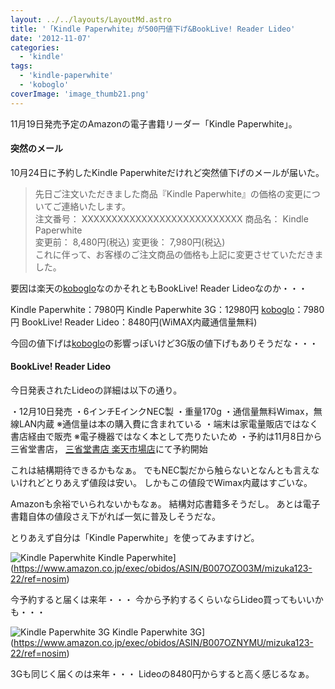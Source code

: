 ```yaml
---
layout: ../../layouts/LayoutMd.astro
title: '「Kindle Paperwhite」が500円値下げ&BookLive! Reader Lideo'
date: '2012-11-07'
categories:
  - 'kindle'
tags:
  - 'kindle-paperwhite'
  - 'koboglo'
coverImage: 'image_thumb21.png'
---
```


11月19日発売予定のAmazonの電子書籍リーダー「Kindle Paperwhite」。

#### 突然のメール

10月24日に予約したKindle Paperwhiteだけれど突然値下げのメールが届いた。

> 先日ご注文いただきました商品『Kindle Paperwhite』の価格の変更についてご連絡いたします。  
> 注文番号： XXXXXXXXXXXXXXXXXXXXXXXXXXX 商品名： Kindle Paperwhite  
> 変更前： 8,480円(税込) 変更後： 7,980円(税込)  
> これに伴って、お客様のご注文商品の価格も上記に変更させていただきました。

要因は楽天の[koboglo](http://hb.afl.rakuten.co.jp/hgc/032b53ee.4b34c5ee.0f4a541e.f440145e/?pc=http%3a%2f%2frakuten.kobobooks.com%2f%3fscid%3daf_link_urltxt&m=http%3a%2f%2fm.rakuten.co.jp%2f)なのかそれともBookLive! Reader Lideoなのか・・・

Kindle Paperwhite：7980円 Kindle Paperwhite 3G：12980円 [koboglo](http://hb.afl.rakuten.co.jp/hgc/032b53ee.4b34c5ee.0f4a541e.f440145e/?pc=http%3a%2f%2frakuten.kobobooks.com%2f%3fscid%3daf_link_urltxt&m=http%3a%2f%2fm.rakuten.co.jp%2f)：7980円 BookLive! Reader Lideo：8480円(WiMAX内蔵通信量無料)

今回の値下げは[koboglo](http://hb.afl.rakuten.co.jp/hgc/032b53ee.4b34c5ee.0f4a541e.f440145e/?pc=http%3a%2f%2frakuten.kobobooks.com%2f%3fscid%3daf_link_urltxt&m=http%3a%2f%2fm.rakuten.co.jp%2f)の影響っぽいけど3G版の値下げもありそうだな・・・

#### BookLive! Reader Lideo

今日発表されたLideoの詳細は以下の通り。

・12月10日発売 ・6インチEインクNEC製 ・重量170g ・通信量無料Wimax，無線LAN内蔵 ※通信量は本の購入費に含まれている ・端末は家電量販店ではなく書店経由で販売 ※電子機器ではなく本として売りたいため ・予約は11月8日から三省堂書店， [三省堂書店 楽天市場店](http://hb.afl.rakuten.co.jp/hgc/104a3ad7.f2a17399.104a3ad8.30fd681e/?pc=http%3a%2f%2fwww.rakuten.co.jp%2fbooks-sanseido%2f%3fscid%3daf_link_urltxt&m=http%3a%2f%2fm.rakuten.co.jp%2fbooks-sanseido)にて予約開始

これは結構期待できるかもなぁ。 でもNEC製だから触らないとなんとも言えないけれどとりあえず値段は安い。 しかもこの値段でWimax内蔵はすごいな。

Amazonも余裕でいられないかもなぁ。 結構対応書籍多そうだし。 あとは電子書籍自体の値段さえ下がれば一気に普及しそうだな。

とりあえず自分は「Kindle Paperwhite」を使ってみますけど。

![Kindle Paperwhite](/archive/images/4194BeD1XvL._SL160_.jpg) Kindle Paperwhite](https://www.amazon.co.jp/exec/obidos/ASIN/B007OZO03M/mizuka123-22/ref=nosim)

今予約すると届くは来年・・・ 今から予約するくらいならLideo買ってもいいかも・・・

![Kindle Paperwhite 3G](/archive/images/4194BeD1XvL._SL160_.jpg) Kindle Paperwhite 3G](https://www.amazon.co.jp/exec/obidos/ASIN/B007OZNYMU/mizuka123-22/ref=nosim)

3Gも同じく届くのは来年・・・ Lideoの8480円からすると高く感じるなぁ。
